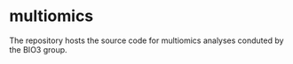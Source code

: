 # multiomics
The repository hosts the source code for multiomics analyses conduted by the BIO3 group.
